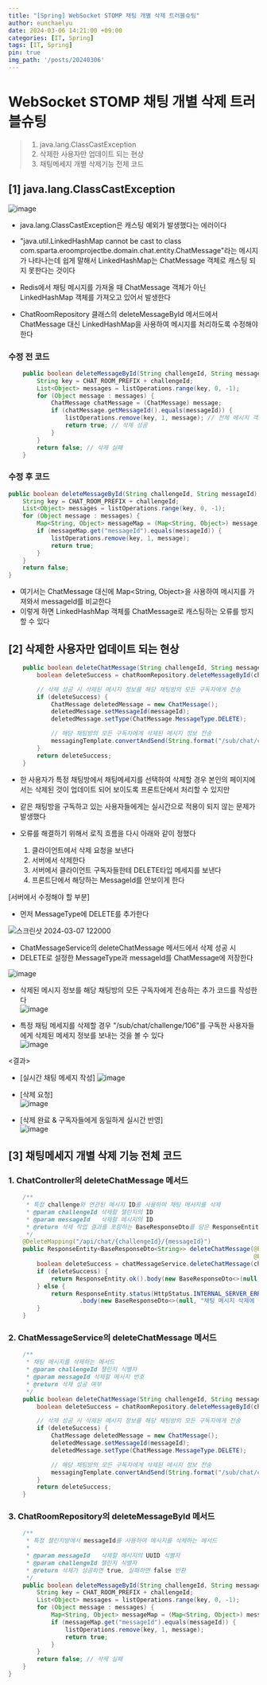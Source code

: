 ```yaml
---
title: "[Spring] WebSocket STOMP 채팅 개별 삭제 트러블슈팅"
author: eunchaelyu
date: 2024-03-06 14:21:00 +09:00
categories: [IT, Spring]
tags: [IT, Spring]
pin: true
img_path: '/posts/20240306'
---
```


# WebSocket STOMP 채팅 개별 삭제 트러블슈팅 
> 1. java.lang.ClassCastException
> 2. 삭제한 사용자만 업데이트 되는 현상    
> 3. 채팅메세지 개별 삭제기능 전체 코드    

    
## [1] java.lang.ClassCastException       
![image](https://github.com/eunchaelyu/eunchaelyu.github.io/assets/119996957/e015156d-b575-4c2d-8718-4584300c7d79)    

- java.lang.ClassCastException은 캐스팅 예외가 발생했다는 에러이다
- "java.util.LinkedHashMap cannot be cast to class com.sparta.eroomprojectbe.domain.chat.entity.ChatMessage"라는 메시지가 나타나는데 쉽게 말해서 LinkedHashMap는 ChatMessage 객체로 캐스팅 되지 못한다는 것이다
  

- Redis에서 채팅 메시지를 가져올 때 ChatMessage 객체가 아닌 LinkedHashMap 객체를 가져오고 있어서 발생한다
- ChatRoomRepository 클래스의 deleteMessageById 메서드에서 ChatMessage 대신 LinkedHashMap을 사용하여 메시지를 처리하도록 수정해야 한다
  

### 수정 전 코드    

```java
    public boolean deleteMessageById(String challengeId, String messageId) {
        String key = CHAT_ROOM_PREFIX + challengeId;
        List<Object> messages = listOperations.range(key, 0, -1);
        for (Object message : messages) {
            ChatMessage chatMessage = (ChatMessage) message;
            if (chatMessage.getMessageId().equals(messageId)) {
                listOperations.remove(key, 1, message); // 전체 메시지 객체를 제공하여 삭제
                return true; // 삭제 성공
            }
        }
        return false; // 삭제 실패
    }
```

### 수정 후 코드    

```java
public boolean deleteMessageById(String challengeId, String messageId) {
    String key = CHAT_ROOM_PREFIX + challengeId;
    List<Object> messages = listOperations.range(key, 0, -1);
    for (Object message : messages) {
        Map<String, Object> messageMap = (Map<String, Object>) message;
        if (messageMap.get("messageId").equals(messageId)) {
            listOperations.remove(key, 1, message);
            return true;
        }
    }
    return false;
}
```

- 여기서는 ChatMessage 대신에 Map<String, Object>을 사용하여 메시지를 가져와서 messageId를 비교한다
- 이렇게 하면 LinkedHashMap 객체를 ChatMessage로 캐스팅하는 오류를 방지할 수 있다




## [2] 삭제한 사용자만 업데이트 되는 현상        

```java
    public boolean deleteChatMessage(String challengeId, String messageId) {
        boolean deleteSuccess = chatRoomRepository.deleteMessageById(challengeId, messageId);

        // 삭제 성공 시 삭제된 메시지 정보를 해당 채팅방의 모든 구독자에게 전송
        if (deleteSuccess) {
            ChatMessage deletedMessage = new ChatMessage();
            deletedMessage.setMessageId(messageId);
            deletedMessage.setType(ChatMessage.MessageType.DELETE);

            // 해당 채팅방의 모든 구독자에게 삭제된 메시지 정보 전송
            messagingTemplate.convertAndSend(String.format("/sub/chat/challenge/%s", challengeId), deletedMessage);
        }
        return deleteSuccess;
    }
```

- 한 사용자가 특정 채팅방에서 채팅메세지를 선택하여 삭제할 경우 본인의 페이지에서는 삭제된 것이 업데이트 되어 보이도록 프론트단에서 처리할 수 있지만
- 같은 채팅방을 구독하고 있는 사용자들에게는 실시간으로 적용이 되지 않는 문제가 발생했다

- 오류를 해결하기 위해서 로직 흐름을 다시 아래와 같이 정했다    
  1) 클라이언트에서 삭제 요청을 보낸다    
  2) 서버에서 삭제한다      
  3) 서버에서 클라이언트 구독자들한테 DELETE타입 메세지를 보낸다    
  4) 프론트단에서 해당하는 MessageId를 안보이게 한다    

[서버에서 수정해야 할 부분]
- 먼저 MessageType에 DELETE를 추가한다

![스크린샷 2024-03-07 122000](https://github.com/eunchaelyu/eunchaelyu.github.io/assets/119996957/1906e735-39da-423c-abd6-2f62a66fc665)            

- ChatMessageService의 deleteChatMessage 메서드에서 삭제 성공 시
- DELETE로 설정한 MessageType과 messageId를 ChatMessage에 저장한다       

![image](https://github.com/eunchaelyu/eunchaelyu.github.io/assets/119996957/c74a2ddf-4329-4d3e-8fe8-ffab46442941)    

- 삭제된 메시지 정보를 해당 채팅방의 모든 구독자에게 전송하는 추가 코드를 작성한다        
![image](https://github.com/eunchaelyu/eunchaelyu.github.io/assets/119996957/cc3773cd-ef0b-4a00-9f18-5421eadb2397)    

- 특정 채팅 메세지를 삭제할 경우 "/sub/chat/challenge/106"를 구독한 사용자들에게 삭제된 메세지 정보를 보내는 것을 볼 수 있다    
![image](https://github.com/eunchaelyu/eunchaelyu.github.io/assets/119996957/d5381338-64fc-4582-a1cc-a77e949d1f34)    


<결과>        

- [실시간 채팅 메세지 작성]
![image](https://github.com/eunchaelyu/eunchaelyu.github.io/assets/119996957/a227d59d-d957-4ff9-a219-fd18fa9ae071)    
 
- [삭제 요청]    
![image](https://github.com/eunchaelyu/eunchaelyu.github.io/assets/119996957/b1b3da83-0851-4320-9ff1-6d13c8b77442)

- [삭제 완료 & 구독자들에게 동일하게 실시간 반영]    
![image](https://github.com/eunchaelyu/eunchaelyu.github.io/assets/119996957/db9849f4-483b-40f2-85b8-a8da389eeff4)
      


## [3] 채팅메세지 개별 삭제 기능 전체 코드     

### 1. ChatController의 deleteChatMessage 메서드            

```java    
    /**
     * 특정 challenge와 연관된 메시지 ID를 사용하여 채팅 메시지를 삭제
     * @param challengeId 삭제할 챌린지의 ID
     * @param messageId   삭제할 메시지의 ID
     * @return 삭제 작업 결과를 포함하는 BaseResponseDto를 담은 ResponseEntity
     */
    @DeleteMapping("/api/chat/{challengeId}/{messageId}")
    public ResponseEntity<BaseResponseDto<String>> deleteChatMessage(@PathVariable String challengeId,
                                                                     @PathVariable String messageId) {
        boolean deleteSuccess = chatMessageService.deleteChatMessage(challengeId, messageId);
        if (deleteSuccess) {
            return ResponseEntity.ok().body(new BaseResponseDto<>(null, "채팅 메시지가 성공적으로 삭제되었습니다.", HttpStatus.OK));
        } else {
            return ResponseEntity.status(HttpStatus.INTERNAL_SERVER_ERROR)
                    .body(new BaseResponseDto<>(null, "채팅 메시지 삭제에 실패했습니다.", HttpStatus.INTERNAL_SERVER_ERROR));
        }
    }
```

### 2. ChatMessageService의 deleteChatMessage 메서드    

```java    
    /**
     * 채팅 메시지를 삭제하는 메서드
     * @param challengeId 챌린지 식별자
     * @param messageId 삭제할 메시지 번호
     * @return 삭제 성공 여부
     */
    public boolean deleteChatMessage(String challengeId, String messageId) {
        boolean deleteSuccess = chatRoomRepository.deleteMessageById(challengeId, messageId);

        // 삭제 성공 시 삭제된 메시지 정보를 해당 채팅방의 모든 구독자에게 전송
        if (deleteSuccess) {
            ChatMessage deletedMessage = new ChatMessage();
            deletedMessage.setMessageId(messageId);
            deletedMessage.setType(ChatMessage.MessageType.DELETE);

            // 해당 채팅방의 모든 구독자에게 삭제된 메시지 정보 전송
            messagingTemplate.convertAndSend(String.format("/sub/chat/challenge/%s", challengeId), deletedMessage);
        }
        return deleteSuccess;
    }
```    


### 3. ChatRoomRepository의 deleteMessageById 메서드       

```java    
    /**
     * 특정 챌린지방에서 messageId를 사용하여 메시지를 삭제하는 메서드
     *
     * @param messageId   삭제할 메시지의 UUID 식별자
     * @param challengeId 챌린지 식별자
     * @return 삭제가 성공하면 true, 실패하면 false 반환
     */
    public boolean deleteMessageById(String challengeId, String messageId) {
        String key = CHAT_ROOM_PREFIX + challengeId;
        List<Object> messages = listOperations.range(key, 0, -1);
        for (Object message : messages) {
            Map<String, Object> messageMap = (Map<String, Object>) message;
            if (messageMap.get("messageId").equals(messageId)) {
                listOperations.remove(key, 1, message);
                return true;
            }
        }
        return false; // 삭제 실패
    }
}
```    



